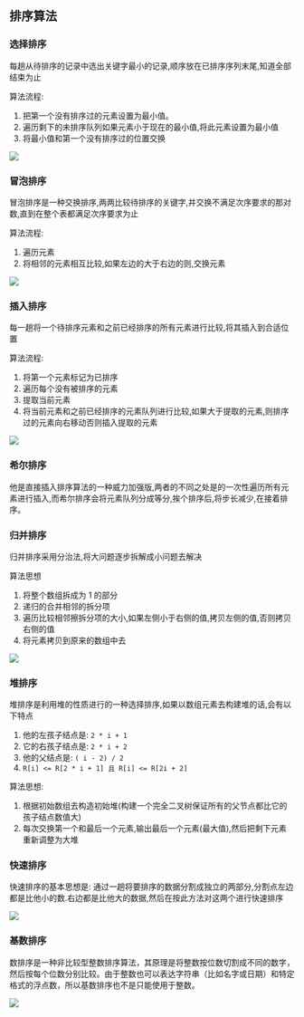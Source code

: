 ## 排序算法

### 选择排序

每趟从待排序的记录中选出关键字最小的记录,顺序放在已排序序列末尾,知道全部结束为止

算法流程:

1.  把第一个没有排序过的元素设置为最小值。
2.  遍历剩下的未排序队列如果元素小于现在的最小值,将此元素设置为最小值
3.  将最小值和第一个没有排序过的位置交换

![](http://cuijiahua.com/wp-content/uploads/2017/12/algorithm_5_0.gif)

### 冒泡排序

冒泡排序是一种交换排序,两两比较待排序的关键字,并交换不满足次序要求的那对数,直到在整个表都满足次序要求为止

算法流程:

1.  遍历元素
2.  将相邻的元素相互比较,如果左边的大于右边的则,交换元素

![](http://cuijiahua.com/wp-content/uploads/2017/12/algorithm_1_0.gif)

### 插入排序

每一趟将一个待排序元素和之前已经排序的所有元素进行比较,将其插入到合适位置

算法流程:

1.  将第一个元素标记为已排序
2.  遍历每个没有被排序的元素
3.  提取当前元素
4.  将当前元素和之前已经排序的元素队列进行比较,如果大于提取的元素,则排序过的元素向右移动否则插入提取的元素

![](http://cuijiahua.com/wp-content/uploads/2017/12/algorithm_2_1.gif)

### 希尔排序

他是直接插入排序算法的一种威力加强版,两者的不同之处是的一次性遍历所有元素进行插入,而希尔排序会将元素队列分成等分,挨个排序后,将步长减少,在接着排序。

### 归并排序

归并排序采用分治法,将大问题逐步拆解成小问题去解决

算法思想

1.  将整个数组拆成为 1 的部分
2.  递归的合并相邻的拆分项
3.  遍历比较相邻擦拆分项的大小,如果左侧小于右侧的值,拷贝左侧的值,否则拷贝右侧的值
4.  将元素拷贝到原来的数组中去

![](http://cuijiahua.com/wp-content/uploads/2018/01/algorithm_7_0.gif)

### 堆排序

堆排序是利用堆的性质进行的一种选择排序,如果以数组元素去构建堆的话,会有以下特点

1.  他的左孩子结点是: `2 * i + 1`
2.  它的右孩子结点是: `2 * i + 2`
3.  他的父结点是: `( i - 2) / 2`
4.  `R[i] <= R[2 * i + 1] 且 R[i] <= R[2i + 2]`

算法思想:

1. 根据初始数组去构造初始堆(构建一个完全二叉树保证所有的父节点都比它的孩子结点数值大)
2. 每次交换第一个和最后一个元素,输出最后一个元素(最大值),然后把剩下元素重新调整为大堆


### 快速排序

快速排序的基本思想是: 通过一趟将要排序的数据分割成独立的两部分,分割点左边都是比他小的数.右边都是比他大的数据,然后在按此方法对这两个进行快速排序

![](http://cuijiahua.com/wp-content/uploads/2017/12/algorithm_4_0.gif)


### 基数排序

数排序是一种非比较型整数排序算法，其原理是将整数按位数切割成不同的数字，然后按每个位数分别比较。由于整数也可以表达字符串（比如名字或日期）和特定格式的浮点数，所以基数排序也不是只能使用于整数。

![](http://cuijiahua.com/wp-content/uploads/2018/01/algorithm_8_2.gif)